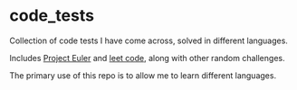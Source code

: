# code_tests
Collection of code tests I have come across, solved in different languages.

Includes [Project Euler](https://projecteuler.net/) and [leet code](https://leetcode.com/), along with
other random challenges.

The primary use of this repo is to allow me to learn different languages.
